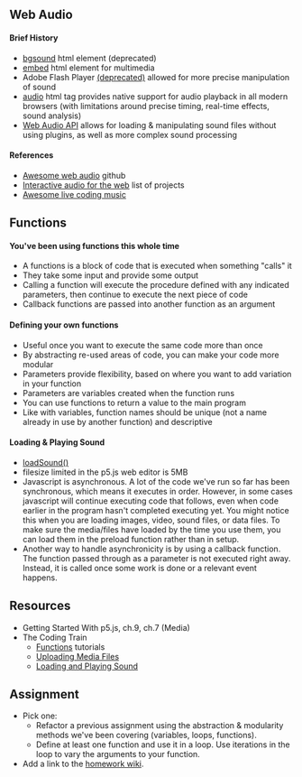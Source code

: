 ## Web Audio

#### Brief History

- [bgsound](https://developer.mozilla.org/en-US/docs/Web/HTML/Element/bgsound) html element (deprecated)
- [embed](https://developer.mozilla.org/en-US/docs/Web/HTML/Element/embed) html element for multimedia
- Adobe Flash Player [(deprecated)](https://www.adobe.com/products/flashplayer/end-of-life-alternative.html) allowed for more precise manipulation of sound
- [audio](https://developer.mozilla.org/en-US/docs/Web/HTML/Element/audio) html tag provides native support for audio playback in all modern browsers (with limitations around precise timing, real-time effects, sound analysis)
- [Web Audio API](https://developer.mozilla.org/en-US/docs/Web/API/Web_Audio_API) allows for loading & manipulating sound files without using plugins, as well as more complex sound processing

#### References

- [Awesome web audio](https://github.com/notthetup/awesome-webaudio) github
- [Interactive audio for the web](https://vispo.com/misc/ia.htm) list of projects
- [Awesome live coding music](https://github.com/pjagielski/awesome-live-coding-music)

## Functions

#### You've been using functions this whole time
- A functions is a block of code that is executed when something "calls" it
- They take some input and provide some output
- Calling a function will execute the procedure defined with any indicated parameters, then continue to execute the next piece of code
- Callback functions are passed into another function as an argument

#### Defining your own functions
- Useful once you want to execute the same code more than once
- By abstracting re-used areas of code, you can make your code more modular
- Parameters provide flexibility, based on where you want to add variation in your function
- Parameters are variables created when the function runs
- You can use functions to return a value to the main program
- Like with variables, function names should be unique (not a name already in use by another function) and descriptive

#### Loading & Playing Sound
- [loadSound()](https://p5js.org/reference/#/p5/loadSound)
- filesize limited in the p5.js web editor is 5MB
- Javascript is asynchronous. A lot of the code we've run so far has been synchronous, which means it executes in order. However, in some cases javascript will continue executing code that follows, even when code earlier in the program hasn't completed executing yet. You might notice this when you are loading images, video, sound files, or data files. To make sure the media/files have loaded by the time you use them, you can load them in the preload function rather than in setup.
- Another way to handle asynchronicity is by using a callback function. The function passed through as a parameter is not executed right away. Instead, it is called once some work is done or a relevant event happens.

## Resources
- Getting Started With p5.js, ch.9, ch.7 (Media)
- The Coding Train 
    - [Functions](https://www.youtube.com/playlist?list=PLRqwX-V7Uu6ajGB2OI3hl5DZsD1Fw1WzR) tutorials
    - [Uploading Media Files](https://www.youtube.com/watch?v=rO6M5hj0V-o)
    - [Loading and Playing Sound](https://www.youtube.com/watch?v=Pn1g1wjxl_0&list=PLRqwX-V7Uu6aFcVjlDAkkGIixw70s7jpW)

## Assignment
- Pick one:
    - Refactor a previous assignment using the abstraction & modularity methods we've been covering (variables, loops, functions).
    - Define at least one function and use it in a loop. Use iterations in the loop to vary the arguments to your function.
- Add a link to the [homework wiki](https://github.com/jfunky/diap-creativecomputing-fall2022/wiki/Homework).
